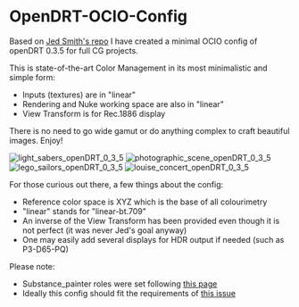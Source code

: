 # OpenDRT-OCIO-Config
Based on [Jed Smith's repo](https://github.com/jedypod/open-display-transform/) I have created a minimal OCIO config of openDRT 0.3.5 for full CG projects.

This is state-of-the-art Color Management in its most minimalistic and simple form:
* Inputs (textures) are in "linear"
* Rendering and Nuke working space are also in "linear"
* View Transform is for Rec.1886 display

There is no need to go wide gamut or do anything complex to craft beautiful images. Enjoy!

![light_sabers_openDRT_0_3_5](https://github.com/user-attachments/assets/2ab46d1b-6f09-4159-a771-f5659ae789fc)
![photographic_scene_openDRT_0_3_5](https://github.com/user-attachments/assets/40a16fe6-cdbc-45a6-815c-03ad226276f9)
![lego_sailors_openDRT_0_3_5](https://github.com/user-attachments/assets/271591b9-d83b-4eb4-aa6e-df0fb0601aac)
![louise_concert_openDRT_0_3_5](https://github.com/user-attachments/assets/75a872d1-09c6-4608-a1c0-b6ed88ef153f)

For those curious out there, a few things about the config:
* Reference color space is XYZ which is the base of all colourimetry
* "linear" stands for "linear-bt.709"
* An inverse of the View Transform has been provided even though it is not perfect (it was never Jed's goal anyway)
* One may easily add several displays for HDR output if needed (such as P3-D65-PQ)

Please note:

* Substance_painter roles were set following [this page](https://mrlixm.github.io/blog/substance-painter-color-management/)
* Ideally this config should fit the requirements of [this issue](https://github.com/AcademySoftwareFoundation/OpenColorIO/issues/2011)

